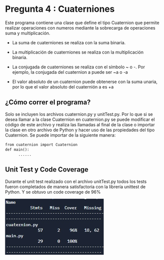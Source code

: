 # Pregunta 4 : Cuaterniones

Este programa contiene una clase que define el tipo Cuaternion que permite realizar operaciones con numeros mediante la sobrecarga de operaciones suma y multiplicación.

- La suma de cuaterniones se realiza con la suma binaria.
- La multiplicación de cuaterniones se realiza con la multiplicación binaria.
- La conjugada de cuaterniones se realiza con el símbolo ~ o -.
Por ejemplo, la conjugada del cuaternion a puede ser ~a o -a

- El valor absoluto de un cuaternion puede obtenerse con la suma unaria, por lo que el valor absoluto del cuaternión a es +a


## ¿Cómo correr el programa?
Solo se incluyen los archivos cuaternion.py y unitTest.py. Por lo que si se desea llamar a la clase Cuaternion en cuaternion.py se puede modificar el código de este archivo y realiza las llamadas al final de la clase o importar la clase en otro archivo de Python y hacer uso de las propiedades del tipo Cuaternion.
Se puede importar de la siguiente manera: 

    from cuaternion import Cuaternion
    def main():
          ......

## Unit Test y Code Coverage
Durante el unit test realizado con el archivo unitTest.py todos los tests fueron completados de manera satisfactoria con la librería unittest de Python. Y se obtuvo un code coverage de 96%

<img src="coverage.jpg" alt="tests"/>

